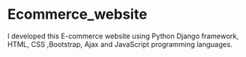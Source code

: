 # Ecommerce_website
I developed this  E-commerce website using Python Django framework, HTML, CSS ,Bootstrap, Ajax and JavaScript programming languages. 
